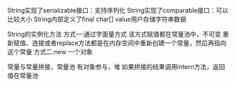 String实现了serializable接口：支持序列化
String实现了comparable接口：可以比较大小
String内部定义了final char[] value用户存储字符串数据

String的实例化方法
方式一:通过字面量方式
     该方式赋值都在常量池中，不可变
     重新赋值、连接或者replace方法都是在内存空间中重新创建一个常量，然后再指向这个常量
方式二:new 一个对象

常量与常量拼接，常量池
有对象参与，堆
如果拼接的结果调用intern方法，返回值在常量池

